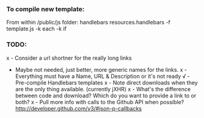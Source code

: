 ### To compile new template:

From within /public/js folder:
handlebars resources.handlebars -f template.js -k each -k if

### TODO:
x - Consider a url shortner for the really long links
  - Maybe not needed, just better, more generic names for the links.
x - Everything must have a Name, URL & Description or it's not ready
√ - Pre-compile Handlebars templates
x - Note direct downloads when they are the only thing available. (currently jXHR) 
x - What's the difference between code and download? Which do you want to provide a link to or both?
x - Pull more info with calls to the Github API when possible? http://developer.github.com/v3/#json-p-callbacks